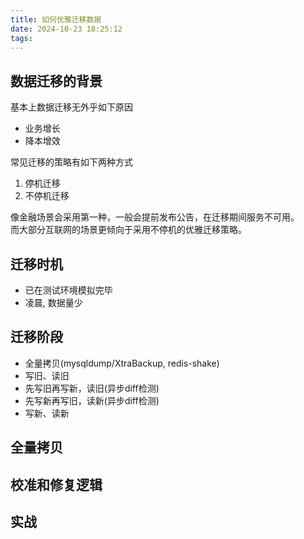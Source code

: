 ```yaml
---
title: 如何优雅迁移数据
date: 2024-10-23 18:25:12
tags:
---
```


## 数据迁移的背景
基本上数据迁移无外乎如下原因
- 业务增长
- 降本增效

常见迁移的策略有如下两种方式
1. 停机迁移
2. 不停机迁移

像金融场景会采用第一种，一般会提前发布公告，在迁移期间服务不可用。  
而大部分互联网的场景更倾向于采用不停机的优雅迁移策略。


## 迁移时机
- 已在测试环境模拟完毕
- 凌晨, 数据量少

## 迁移阶段
- 全量拷贝(mysqldump/XtraBackup, redis-shake)
- 写旧、读旧
- 先写旧再写新，读旧(异步diff检测)
- 先写新再写旧，读新(异步diff检测)
- 写新、读新

## 全量拷贝

## 校准和修复逻辑


## 实战